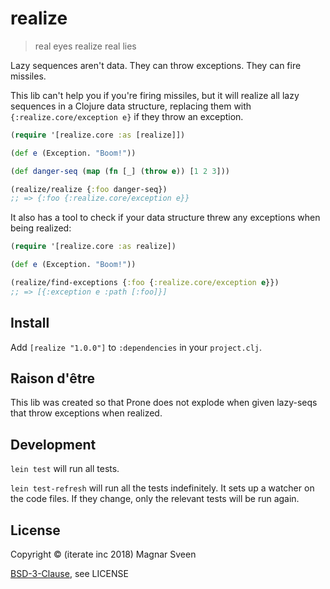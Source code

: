 # realize

> real eyes realize real lies

Lazy sequences aren't data. They can throw exceptions. They can fire missiles.

This lib can't help you if you're firing missiles, but it will realize all lazy
sequences in a Clojure data structure, replacing them with
`{:realize.core/exception e}` if they throw an exception.

```clj
(require '[realize.core :as [realize]])

(def e (Exception. "Boom!"))

(def danger-seq (map (fn [_] (throw e)) [1 2 3]))

(realize/realize {:foo danger-seq})
;; => {:foo {:realize.core/exception e}}
```

It also has a tool to check if your data structure threw any exceptions when being realized:

```clj
(require '[realize.core :as realize])

(def e (Exception. "Boom!"))

(realize/find-exceptions {:foo {:realize.core/exception e}})
;; => [{:exception e :path [:foo]}]
```

## Install

Add `[realize "1.0.0"]` to `:dependencies` in your `project.clj`.

## Raison d'être

This lib was created so that Prone does not explode when given lazy-seqs that
throw exceptions when realized.

## Development

`lein test` will run all tests.

`lein test-refresh` will run all the tests indefinitely. It sets up a
watcher on the code files. If they change, only the relevant tests will be
run again.

## License

Copyright © (iterate inc 2018) Magnar Sveen

[BSD-3-Clause](http://opensource.org/licenses/BSD-3-Clause), see LICENSE
